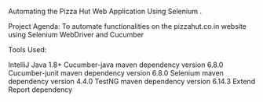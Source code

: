 Automating the Pizza Hut Web Application Using Selenium .

Project Agenda: To automate functionalities on the pizzahut.co.in website using Selenium WebDriver and Cucumber

Tools Used:

IntelliJ
Java 1.8+
Cucumber-java maven dependency version 6.8.0
Cucumber-junit maven dependency version 6.8.0
Selenium maven dependency version 4.4.0
TestNG maven dependency version 6.14.3
Extend Report dependency

